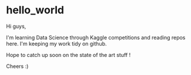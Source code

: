 # hello_world

Hi guys,

I'm learning Data Science through Kaggle competitions and reading repos here. I'm keeping my work tidy on github.

Hope to catch up soon on the state of the art stuff !

Cheers :)
